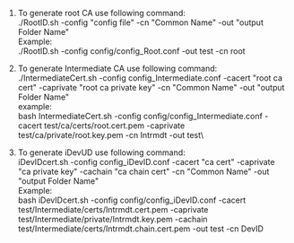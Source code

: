 1. To generate root CA use following command:\
./RootID.sh -config "config file" -cn "Common Name" -out "output Folder Name" \
Example: \
./RootID.sh -config config/config_Root.conf -out test -cn root 

2. To generate Intermediate CA use following command:\
./IntermediateCert.sh -config config_Intermediate.conf -cacert "root ca cert" -caprivate "root ca private key" -cn "Common Name" -out "output Folder Name" \
example: \
bash IntermediateCert.sh -config config/config_Intermediate.conf -cacert test/ca/certs/root.cert.pem -caprivate test/ca/private/root.key.pem -cn Intrmdt -out test\

3. To generate iDevUD use following command:\
iDevIDcert.sh -config config_iDevID.conf -cacert "ca cert" -caprivate "ca private key" -cachain "ca chain cert" -cn "Common Name" -out "output Folder Name" \
Example: \
bash iDevIDcert.sh -config config/config_iDevID.conf -cacert test/Intermediate/certs/Intrmdt.cert.pem -caprivate test/Intermediate/private/Intrmdt.key.pem -cachain test/Intermediate/certs/Intrmdt.chain.cert.pem -out test -cn DevID



